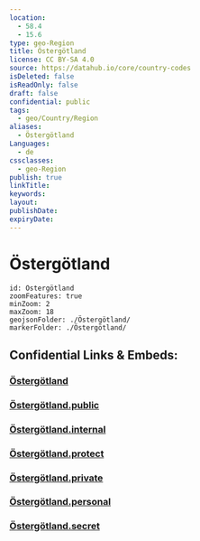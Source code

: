 ```yaml
---
location:
  - 58.4
  - 15.6
type: geo-Region
title: Östergötland
license: CC BY-SA 4.0
source: https://datahub.io/core/country-codes
isDeleted: false
isReadOnly: false
draft: false
confidential: public
tags:
  - geo/Country/Region
aliases:
  - Östergötland
Languages:
  - de
cssclasses:
  - geo-Region
publish: true
linkTitle:
keywords:
layout:
publishDate:
expiryDate:
---
```


# Östergötland

```leaflet
id: Östergötland
zoomFeatures: true 
minZoom: 2 
maxZoom: 18
geojsonFolder: ./Östergötland/
markerFolder: ./Östergötland/
```


## Confidential Links & Embeds: 

### [Östergötland](/_Standards/Earth/Continent/Europe/Europe~North/Sweden/Provinces~Sweden/Östergötland.md) 

### [Östergötland.public](/_public/Earth/Continent/Europe/Europe~North/Sweden/Provinces~Sweden/Östergötland.public.md) 

### [Östergötland.internal](/_internal/Earth/Continent/Europe/Europe~North/Sweden/Provinces~Sweden/Östergötland.internal.md) 

### [Östergötland.protect](/_protect/Earth/Continent/Europe/Europe~North/Sweden/Provinces~Sweden/Östergötland.protect.md) 

### [Östergötland.private](/_private/Earth/Continent/Europe/Europe~North/Sweden/Provinces~Sweden/Östergötland.private.md) 

### [Östergötland.personal](/_personal/Earth/Continent/Europe/Europe~North/Sweden/Provinces~Sweden/Östergötland.personal.md) 

### [Östergötland.secret](/_secret/Earth/Continent/Europe/Europe~North/Sweden/Provinces~Sweden/Östergötland.secret.md)

